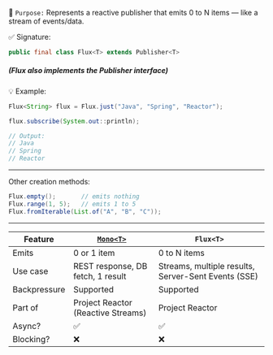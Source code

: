 📌 `Purpose:`
Represents a reactive publisher that emits 0 to N items — like a stream of events/data.

✅ Signature:

```java
public final class Flux<T> extends Publisher<T>
```
##### (Flux also implements the Publisher<T> interface)

💡 Example:

```java
Flux<String> flux = Flux.just("Java", "Spring", "Reactor");

flux.subscribe(System.out::println);

// Output:
// Java
// Spring
// Reactor
```

---

Other creation methods:
```java
Flux.empty();       // emits nothing
Flux.range(1, 5);   // emits 1 to 5
Flux.fromIterable(List.of("A", "B", "C"));
```

---

| Feature       | [`Mono<T>`](https://github.com/mnp014/Java/blob/master/Java8/Reactive%20programming/Mono%3CT%3E.md)                                      | `Flux<T>`                                        |
|----------------|------------------------------------------------|--------------------------------------------------|
| Emits         | 0 or 1 item                                     | 0 to N items                                     |
| Use case      | REST response, DB fetch, 1 result               | Streams, multiple results, Server-Sent Events (SSE) |
| Backpressure  | Supported                                       | Supported                                        |
| Part of       | Project Reactor (Reactive Streams)              | Project Reactor                                  |
| Async?        |  ✅                                             |  ✅                                             | 
| Blocking?     |  ❌                                             |  ❌                                             |    
